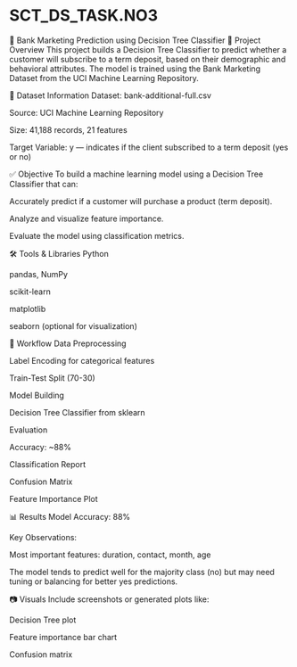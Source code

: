 # SCT_DS_TASK.NO3
🧠 Bank Marketing Prediction using Decision Tree Classifier
📌 Project Overview
This project builds a Decision Tree Classifier to predict whether a customer will subscribe to a term deposit, based on their demographic and behavioral attributes. The model is trained using the Bank Marketing Dataset from the UCI Machine Learning Repository.

📁 Dataset Information
Dataset: bank-additional-full.csv

Source: UCI Machine Learning Repository

Size: 41,188 records, 21 features

Target Variable: y — indicates if the client subscribed to a term deposit (yes or no)

✅ Objective
To build a machine learning model using a Decision Tree Classifier that can:

Accurately predict if a customer will purchase a product (term deposit).

Analyze and visualize feature importance.

Evaluate the model using classification metrics.

🛠️ Tools & Libraries
Python

pandas, NumPy

scikit-learn

matplotlib

seaborn (optional for visualization)

🔄 Workflow
Data Preprocessing

Label Encoding for categorical features

Train-Test Split (70-30)

Model Building

Decision Tree Classifier from sklearn

Evaluation

Accuracy: ~88%

Classification Report

Confusion Matrix

Feature Importance Plot

📊 Results
Model Accuracy: 88%

Key Observations:

Most important features: duration, contact, month, age

The model tends to predict well for the majority class (no) but may need tuning or balancing for better yes predictions.

📷 Visuals
Include screenshots or generated plots like:

Decision Tree plot

Feature importance bar chart

Confusion matrix
